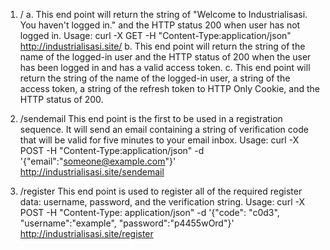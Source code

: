 1. /
  a. This end point will return the string of "Welcome to Industrialisasi. You haven't logged in." and the HTTP status 200 when user has not logged in. Usage:
  curl -X GET -H "Content-Type:application/json" http://industrialisasi.site/
  b. This end point will return the string of the name of the logged-in user and the HTTP status of 200 when the user has been logged in and has a valid access token.
  c. This end point will return the string of the name of the logged-in user, a string of the access token, a string of the refresh token to HTTP Only Cookie, and the HTTP status of 200.


2. /sendemail
  This end point is the first to be used in a registration sequence. It will send an email containing a string of verification code that will be valid for five minutes to your email inbox. Usage:
  curl -X POST -H "Content-Type:application/json" -d '{"email":"someone@example.com"}' http://industrialisasi.site/sendemail

3. /register
  This end point is used to register all of the required register data: username, password, and the verification string. Usage:
  curl -X POST -H "Content-Type: application/json" -d '{"code": "c0d3", "username":"example", "password":"p4455wOrd"}' http://industrialisasi.site/register
